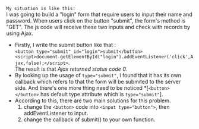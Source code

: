 ``` My situation is like this: ```     
I was going to build a "login" form that require users to input their name and password. When users click on the button "submit", the form's method is "GET".
The js code will receive these two inputs and check with records by using Ajax.      
- Firstly, I write the submit button like that :    
```<button type="submit" id="login">submit</button>  <script>document.getElementById("login").addEventListener('click',Ajax,false);</script>```.    
The result is that *Ajax returned status code 0*.    
- By looking up the usage of ``type="submit"``, I found that it has its own callback which refers to that the form will be submited to the server side. And there's one more thing need to be noticed *[``<button></button>`` has default type attribute which is ``type="submit"``].    
- According to this, there are two main solutions for this problem.     
  1. change the ``<button>`` code into ``<input type="button">``, then addEventListener to input.    
  2. change the callback of submit() to your own function. 

